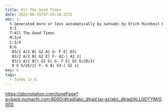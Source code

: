 ```yaml
---
title: All The Good Times
date: 2022-08-15T07:29:10.327Z
abc: |-
  % Generated more or less automatically by swtoabc by Erich Rickheit KSC
  X:1
  T:All The Good Times
  M:3/4
  L:1/4
  K:G
   B3/2 A/2 B| G2 A| G- F E| D3|
   B3/2 A/2 B| G2 E| F- A2-| A2 z|
   B3/2 A/2 B|\ G2 G| G- F E| D2 D/2D/2|
   D G G/2G/2| F- G A| G3-| G2 z|
key: G
tags:
  - Tunes in G
---
```

https://abcnotation.com/tunePage?a=back.numachi.com:8000/dtrad/abc_dtrad.tar.gz/abc_dtrad/ALLGDTYM/0000